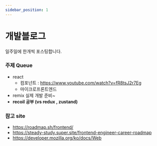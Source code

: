 ```yaml
---
sidebar_position: 1
---
```


# 개발블로그

일주일에 한개씩 포스팅합니다.

### 주제 Queue

- react
  - 컴포넌트 : https://www.youtube.com/watch?v=fR8tsJ2r7Eg
  - 마이크로프론트엔드
- remix 실제 개발 준비~
- **recoil 공부 (vs redux , zustand)**

### 참고 site

- https://roadmap.sh/frontend/
- https://steady-study.super.site/frontend-engineer-career-roadmap
- https://developer.mozilla.org/ko/docs/Web
